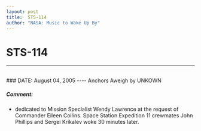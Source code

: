 ```yaml
---
layout: post
title:  STS-114
author: "NASA: Music to Wake Up By"
---
```


# STS-114
----
<br/>
### DATE: August 04, 2005
----
Anchors Aweigh by UNKOWN

##### Comment:
* dedicated to Mission Specialist Wendy Lawrence at the request of Commander Eileen Collins. Space Station Expedition 11 crewmates John Phillips and Sergei Krikalev woke 30 minutes later.
